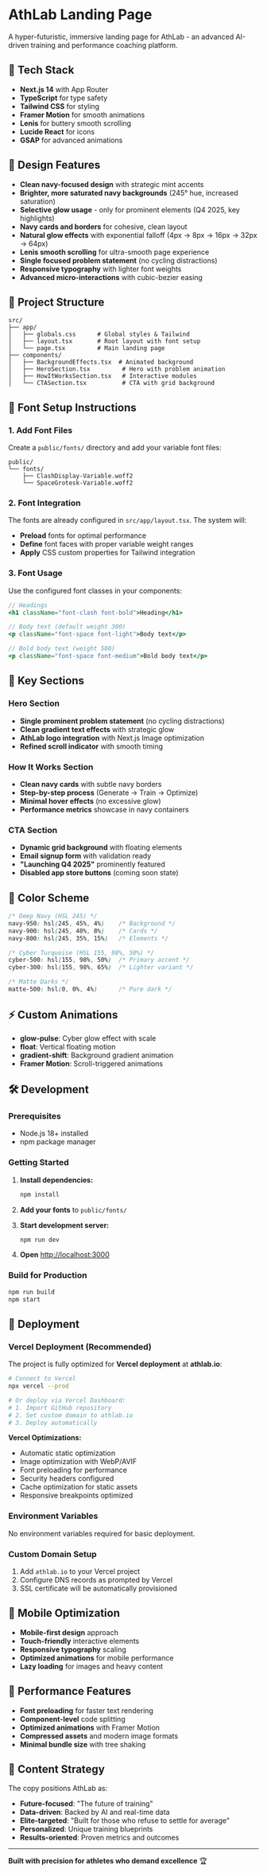 # AthLab Landing Page

A hyper-futuristic, immersive landing page for AthLab - an advanced AI-driven training and performance coaching platform.

## 🚀 Tech Stack

- **Next.js 14** with App Router
- **TypeScript** for type safety
- **Tailwind CSS** for styling
- **Framer Motion** for smooth animations
- **Lenis** for buttery smooth scrolling
- **Lucide React** for icons
- **GSAP** for advanced animations

## 🎨 Design Features

- **Clean navy-focused design** with strategic mint accents
- **Brighter, more saturated navy backgrounds** (245° hue, increased saturation)
- **Selective glow usage** - only for prominent elements (Q4 2025, key highlights)
- **Navy cards and borders** for cohesive, clean layout
- **Natural glow effects** with exponential falloff (4px → 8px → 16px → 32px → 64px)
- **Lenis smooth scrolling** for ultra-smooth page experience
- **Single focused problem statement** (no cycling distractions)
- **Responsive typography** with lighter font weights
- **Advanced micro-interactions** with cubic-bezier easing

## 📁 Project Structure

```
src/
├── app/
│   ├── globals.css      # Global styles & Tailwind
│   ├── layout.tsx       # Root layout with font setup
│   └── page.tsx         # Main landing page
├── components/
│   ├── BackgroundEffects.tsx  # Animated background
│   ├── HeroSection.tsx         # Hero with problem animation
│   ├── HowItWorksSection.tsx   # Interactive modules
│   └── CTASection.tsx          # CTA with grid background
```

## 🔧 Font Setup Instructions

### 1. Add Font Files

Create a `public/fonts/` directory and add your variable font files:

```
public/
└── fonts/
    ├── ClashDisplay-Variable.woff2
    └── SpaceGrotesk-Variable.woff2
```

### 2. Font Integration

The fonts are already configured in `src/app/layout.tsx`. The system will:

- **Preload** fonts for optimal performance
- **Define** font faces with proper variable weight ranges
- **Apply** CSS custom properties for Tailwind integration

### 3. Font Usage

Use the configured font classes in your components:

```jsx
// Headings
<h1 className="font-clash font-bold">Heading</h1>

// Body text (default weight 300)
<p className="font-space font-light">Body text</p>

// Bold body text (weight 500)
<p className="font-space font-medium">Bold body text</p>
```

## 🎯 Key Sections

### Hero Section
- **Single prominent problem statement** (no cycling distractions)
- **Clean gradient text effects** with strategic glow
- **AthLab logo integration** with Next.js Image optimization
- **Refined scroll indicator** with smooth timing

### How It Works Section
- **Clean navy cards** with subtle navy borders
- **Step-by-step process** (Generate → Train → Optimize)
- **Minimal hover effects** (no excessive glow)
- **Performance metrics** showcase in navy containers

### CTA Section
- **Dynamic grid background** with floating elements
- **Email signup form** with validation ready
- **"Launching Q4 2025"** prominently featured
- **Disabled app store buttons** (coming soon state)

## 🎨 Color Scheme

```css
/* Deep Navy (HSL 245) */
navy-950: hsl(245, 45%, 4%)    /* Background */
navy-900: hsl(245, 40%, 8%)    /* Cards */
navy-800: hsl(245, 35%, 15%)   /* Elements */

/* Cyber Turquoise (HSL 155, 98%, 50%) */
cyber-500: hsl(155, 98%, 50%)  /* Primary accent */
cyber-300: hsl(155, 98%, 65%)  /* Lighter variant */

/* Matte Darks */
matte-500: hsl(0, 0%, 4%)      /* Pure dark */
```

## ⚡ Custom Animations

- **glow-pulse**: Cyber glow effect with scale
- **float**: Vertical floating motion
- **gradient-shift**: Background gradient animation
- **Framer Motion**: Scroll-triggered animations

## 🛠️ Development

### Prerequisites
- Node.js 18+ installed
- npm package manager

### Getting Started

1. **Install dependencies:**
   ```bash
   npm install
   ```

2. **Add your fonts** to `public/fonts/`

3. **Start development server:**
   ```bash
   npm run dev
   ```

4. **Open** [http://localhost:3000](http://localhost:3000)

### Build for Production

```bash
npm run build
npm start
```

## 🚀 Deployment

### Vercel Deployment (Recommended)

The project is fully optimized for **Vercel deployment** at **athlab.io**:

```bash
# Connect to Vercel
npx vercel --prod

# Or deploy via Vercel Dashboard:
# 1. Import GitHub repository
# 2. Set custom domain to athlab.io
# 3. Deploy automatically
```

**Vercel Optimizations:**
- Automatic static optimization
- Image optimization with WebP/AVIF
- Font preloading for performance
- Security headers configured
- Cache optimization for static assets
- Responsive breakpoints optimized

### Environment Variables
No environment variables required for basic deployment.

### Custom Domain Setup
1. Add `athlab.io` to your Vercel project
2. Configure DNS records as prompted by Vercel
3. SSL certificate will be automatically provisioned

## 📱 Mobile Optimization

- **Mobile-first design** approach
- **Touch-friendly** interactive elements
- **Responsive typography** scaling
- **Optimized animations** for mobile performance
- **Lazy loading** for images and heavy content

## 🎯 Performance Features

- **Font preloading** for faster text rendering
- **Component-level** code splitting
- **Optimized animations** with Framer Motion
- **Compressed assets** and modern image formats
- **Minimal bundle size** with tree shaking

## 📝 Content Strategy

The copy positions AthLab as:
- **Future-focused**: "The future of training"
- **Data-driven**: Backed by AI and real-time data
- **Elite-targeted**: "Built for those who refuse to settle for average"
- **Personalized**: Unique training blueprints
- **Results-oriented**: Proven metrics and outcomes

---

**Built with precision for athletes who demand excellence** 🏆 